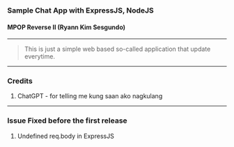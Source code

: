 ### Sample Chat App with ExpressJS, NodeJS
#### MPOP Reverse II (Ryann Kim Sesgundo)
---
> This is just a simple web based so-called application that update everytime.
---
### Credits
1. ChatGPT - for telling me kung saan ako nagkulang

---
### Issue Fixed before the first release
1. Undefined req.body in ExpressJS